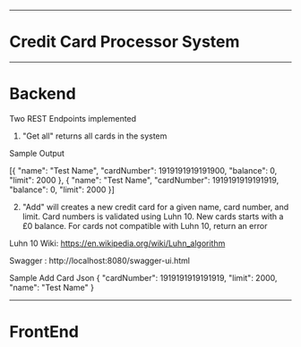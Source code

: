 --------------------------------------
# Credit Card Processor System
--------------------------------------

# Backend

Two REST Endpoints implemented

1. "Get all" returns all cards in the system

Sample Output

[{
	"name": "Test Name",
	"cardNumber": 1919191919191900,
	"balance": 0,
	"limit": 2000
}, {
	"name": "Test Name",
	"cardNumber": 1919191919191919,
	"balance": 0,
	"limit": 2000
}]

2. "Add" will creates a new credit card for a given name, card number, and limit. Card numbers is validated using Luhn 10. New cards starts with a £0 balance. For cards not compatible with Luhn 10, return an error

Luhn 10 Wiki: https://en.wikipedia.org/wiki/Luhn_algorithm

Swagger : http://localhost:8080/swagger-ui.html

Sample Add Card Json
{
  "cardNumber": 1919191919191919,
  "limit": 2000,
  "name": "Test Name"
}

--------------------------------------
# FrontEnd


